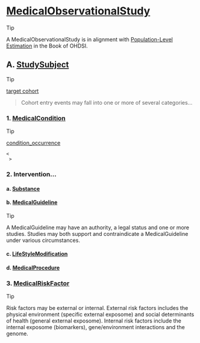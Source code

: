 # [MedicalObservationalStudy](https://schema.org/MedicalObservationalStudy)
> [!TIP] 
> A MedicalObservationalStudy is in alignment with [Population-Level Estimation](https://ohdsi.github.io/TheBookOfOhdsi/PopulationLevelEstimation.html) in the Book of OHDSI.
## A. [StudySubject](https://schema.org/studySubject)
> [!TIP] 
> [target cohort]()

> Cohort entry events may fall into one or more of several categories...

### 1. [MedicalCondition](https://schema.org/MedicalCondition)
> [!TIP]
> [condition_occurrence](https://ohdsi.github.io/CommonDataModel/cdm54.html#condition_occurrence "test")
```
<
 >
```
### 2. Intervention...
#### a. [Substance](https://schema.org/Substance)
#### b. [MedicalGuideline](https://schema.org/MedicalGuideline)
> [!TIP]
> A MedicalGuideline may have an authority, a legal status and one or more studies. Studies may both support and contraindicate a MedicalGuideline under various circumstances.
#### c. [LifeStyleModification](https://schema.org/LifestyleModification)
#### d. [MedicalProcedure](https://schema.org/MedicalProcedure)
### 3. [MedicalRiskFactor](https://schema.org/MedicalRiskFactor)
> [!TIP]
> Risk factors may be external or internal. External risk factors includes the physical environment (specific external exposome) and social determinants of health (general external exposome). Internal risk factors include the internal exposome (biomarkers), gene/environment interactions and the genome.




